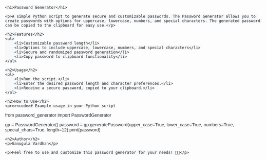 <!DOCTYPE html>
<html lang="en">
<head>
    <style>
        body {
            font-family: 'Arial', sans-serif;
            max-width: 800px;
            margin: auto;
            padding: 20px;
        }
        h1 {
            color: #0366d6;
        }
        p {
            color: #24292e;
        }
        code {
            background-color: #f6f8fa;
            padding: 2px 4px;
            border-radius: 4px;
        }
    </style>
</head>
<body>

    <h1>Password Generator</h1>

    <p>A simple Python script to generate secure and customizable passwords. The Password Generator allows you to create passwords with options for uppercase, lowercase, numbers, and special characters. The generated password can be copied to the clipboard for easy use.</p>

    <h2>Features</h2>
    <ul>
        <li>Customizable password length</li>
        <li>Options to include uppercase, lowercase, numbers, and special characters</li>
        <li>Secure and randomized password generation</li>
        <li>Copy password to clipboard functionality</li>
    </ul>

    <h2>Usage</h2>
    <ol>
        <li>Run the script.</li>
        <li>Enter the desired password length and character preferences.</li>
        <li>Receive a secure password, copied to your clipboard.</li>
    </ol>

    <h2>How to Use</h2>
    <pre><code># Example usage in your Python script
from password_generator import PasswordGenerator

gp = PasswordGenerator()
password = gp.generatePassword(upper_case=True, lower_case=True, numbers=True, special_chars=True, length=12)
print(password)
    </code></pre>

    <h2>Author</h2>
    <p>Ganugula Vardhan</p>

    <p>Feel free to use and customize this password generator for your needs! 🚀🔐</p>

</body>
</html>
